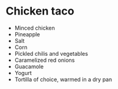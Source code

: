 # Chicken taco

- Minced chicken
- Pineapple
- Salt
- Corn
- Pickled chilis and vegetables
- Caramelized red onions
- Guacamole
- Yogurt
- Tortilla of choice, warmed in a dry pan
